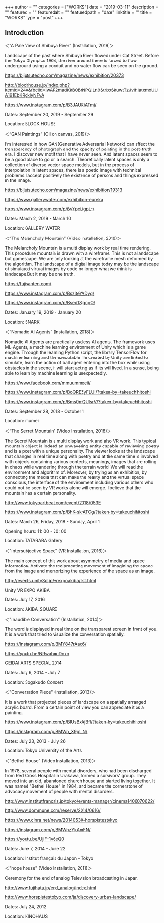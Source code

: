 +++
author = ""
categories = ["WORKS"]
date = "2019-03-11"
description = ""
featured = ""
featuredalt = ""
featuredpath = "date"
linktitle = ""
title = "WORKS"
type = "post"
+++

## Introduction

＜“A Pale View of Shibuya River” (Installation, 2019)＞

Landscape of the past where Shibuya River flowed under Cat Street.
Before the Tokyo Olympics 1964, the river around there is forced to flow underground using a conduit and no water flow can be seen on the ground.

https://bijutsutecho.com/magazine/news/exhibition/20373

http://blockhouse.jp/index.php?itemid=240&fbclid=IwAR2madKkB0BrNPQILn9StrboSkuwtTzJvlHIatxmxUUA191EbKRgklyNFvA

https://www.instagram.com/p/B3JAUKiATmj/

Dates: September 20, 2019 - September 29

Location: BLOCK HOUSE



＜“GAN Paintings” (Oil on canvas, 2019)＞

I’m interested in how GAN(Generative Adversarial Network) can affect the transparency of photograph and the opacity of painting in the post-truth era. I discover new motif that I have never seen. And latent spaces seem to be a good place to go on a search. Theoretically latent spaces is only a collection of diverse vector space models, but in the process of interpolation in latent spaces, there is a poetic image with technical problems.I accept positively the existence of persons and things expressed in the image.

https://bijutsutecho.com/magazine/news/exhibition/19313

https://www.gallerywater.com/exhibition-eureka

https://www.instagram.com/p/BvYpcLlgpL-/

Dates: March 2, 2019 - March 10

Location: GALLERY WATER



＜“The Melancholy Mountain” (Video Installation, 2018)＞

The Melancholy Mountain is a multi display work by real time rendering. This procedure mountain is drawn with a wireframe. This is not a landscape but gamescape.
We are only looking at the wireframe mesh deformed by the algorithm.
The landscape of a digital image today may be the landscape of simulated virtual images by code no longer what we think is landscape.But it may be one truth.

https://fujisanten.com/

https://www.instagram.com/p/BsziteYADyg/

https://www.instagram.com/p/Bsed18jgcgO/

Dates: January 19, 2019 - January 20

Location: SNARK



＜“Nomadic AI Agents” (Installation, 2018)＞

Nomadic AI Agents are practically useless AI agents.
The framework uses ML-Agents, a machine learning environment of Unity which is a game engine.
Through the learning Python script, the library TensorFlow for machine learning and the executable file created by Unity are linked to simulate,
learn the action of ball agent entering into the box while using obstacles in the scene,
it will start acting as if its will lived.
In a sense, being able to learn by machine learning is unexpectedly.

https://www.facebook.com/mmuummeeii/

https://www.instagram.com/p/BoQREZyFLUI/?taken-by=takeuchihitoshi

https://www.instagram.com/p/Bms0mQUlsrV/?taken-by=takeuchihitoshi

Dates: September 28, 2018 - October 1

Location: mumei



＜“The Secret Mountain” (Video Installation, 2018)＞

The Secret Mountain is a multi display work and also VR work.
This typical mountain object is indeed an unwavering entity capable of reviewing poetry and is a poet with a unique personality.
The viewer looks at the landscape that changes in real time along with poetry and at the same time is involved with objects containing various contexts,
meanings, images that are rolling in chaos while wandering through the terrain world, We will read the environment and algorithm of.
Moreover, by trying as an exhibition, by connecting the media that can make the reality and the virtual space conscious,
the interface of the environment including various others who could not be seen by VR works alone will emerge.
I believe that the mountain has a certain personality.

http://www.tokyoartbeat.com/event/2018/053E

https://www.instagram.com/p/BhK-skrATCg/?taken-by=takeuchihitoshi

Dates: March 26, Friday, 2018 - Sunday, April 1

Opening hours: 11: 00 - 20: 00

Location: TATARABA Gallery



＜"Intersubjective Space" (VR Installation, 2016)＞

The main concept of this work about asymmetry of media and space information.
Activate the reciprocating movement of imagining the space from the image and memorizing the experience of the space as an image.

http://events.unity3d.jp/vrexpoakiba/list.html

Unity VR EXPO AKIBA

Dates: July 17, 2016

Location: AKIBA_SQUARE



＜"Inaudible Conversation" (Installation, 2014)＞

The word is displayed in real time on the transparent screen in front of you.
It is a work that tried to visualize the conversation spatially.

https://instagram.com/p/BMY847rAad6/

https://youtu.be/NRwabquDoxo

GEIDAI ARTS SPECIAL 2014

Dates: July 6, 2014 - July 7

Location: Sogakudo Concert



＜"Conversation Piece" (Installation, 2013)＞

It is a work that projected pieces of landscape on a spatially arranged acrylic board.
From a certain point of view you can appreciate it as a painting.

https://www.instagram.com/p/BlUsBxAjBfl/?taken-by=takeuchihitoshi

https://instagram.com/p/BMWn_X9gLIN/

Dates: July 23, 2013 - July 26

Location: Tokyo University of the Arts



＜"Bethel House" (Video Installation, 2013)＞

In 1978, several people with mental disorders, who had been discharged from Red Cross Hospital in Urakawa,
formed a survivors' group. They moved into an old, abandoned church house and started living together.
It was named "Bethel House" in 1984, and became the cornerstone of advocacy movement of people with mental disorders.

http://www.institutfrancais.jp/tokyo/events-manager/cinema1406070622/

http://www.dommune.com/reserve/2014/0616/

https://www.cinra.net/news/20140530-horspistestokyo

https://instagram.com/p/BMWnzYkAmFN/

https://youtu.be/UjiF-1v6eQ0

Dates: June 7, 2014 - June 22

Location: Institut français du Japon - Tokyo



＜"hope house" (Video Installation, 2011)＞

Ceremony for the end of analog Television broadcasting in Japan.

http://www.fujihata.jp/end_analog/index.html

http://www.horspistestokyo.com/ja/discovery-urban-landscape/

Dates: July 24, 2012

Location: KINOHAUS
